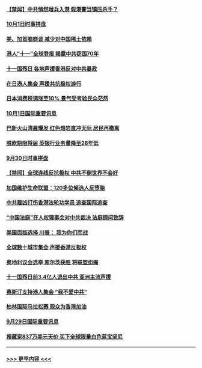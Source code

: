 #### [【禁闻】中共悄然增兵入港 假港警当镇压杀手？](../pages/prog202/a102677038.md?t=10020334) 
#### [10月1日时事拼盘](../pages/prog202/a102676998.md?t=10020334) 
#### [美、加首脑商谈 减少对中国稀土依赖](../pages/prog202/a102676955.md?t=10020334) 
#### [港人“十一”全球登报 揭露中共窃国70年](../pages/prog202/a102676912.md?t=10020334) 
#### [十一国殇日 各地声援香港反对中共暴政](../pages/prog202/a102676851.md?t=10020334) 
#### [在日港人集会 声援共抗极权游行](../pages/prog202/a102676791.md?t=10020334) 
#### [日本消费税调涨至10% 景气受考验民众茫然](../pages/prog202/a102676581.md?t=10020334) 
#### [10月1日国际重要讯息](../pages/prog202/a102676588.md?t=10020334) 
#### [巴新火山清晨爆发 红色熔岩直冲天际 居民再撤离](../pages/prog202/a102676525.md?t=10020334) 
#### [脱欧期限将届 英银行业务量降至28年低](../pages/prog202/a102676518.md?t=10020334) 
#### [9月30日时事拼盘](../pages/prog202/a102676227.md?t=10020334) 
#### [【禁闻】全球连线反抗极权 中共不倒世界不会好](../pages/prog202/a102676151.md?t=10020334) 
#### [加国维护生命联盟：120多位候选人反堕胎](../pages/prog202/a102676119.md?t=10020334) 
#### [中共雇凶打伤香港法轮功学员 追查国际追查](../pages/prog202/a102675745.md?t=10020334) 
#### [“中国法庭”在人权理事会对中共裁决 法庭顾问致辞](../pages/prog202/a102676009.md?t=10020334) 
#### [美国面临选择 川普： 我为你们而战](../pages/prog202/a102675974.md?t=10020334) 
#### [全球数十城市集会 声援香港反极权](../pages/prog202/a102675955.md?t=10020334) 
#### [奥地利议会选举 库尔茨获胜 将联盟组阁](../pages/prog202/a102675949.md?t=10020334) 
#### [十一国殇日前3.4亿人退出中共 亚洲主流声援](../pages/prog202/a102675925.md?t=10020334) 
#### [奥斯汀支持港人集会  “我不爱中共”](../pages/prog202/a102675881.md?t=10020334) 
#### [柏林国际马拉松赛 观众为香港加油](../pages/prog202/a102675855.md?t=10020334) 
#### [9月29日国际重要讯息](../pages/prog202/a102675723.md?t=10020334) 
#### [搜藏家837万美元天价 买下全球限量白色蓝宝坚尼](../pages/prog202/a102675637.md?t=10020334) 

----
#### [ >>> 更早内容 <<< ](../indexes/prog202-earlier.md)
